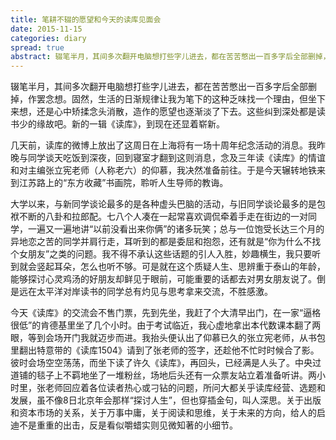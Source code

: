 ```yaml
---
title: 笔耕不辍的愿望和今天的读库见面会
date: 2015-11-15
categories: diary
spread: true
abstract: 辍笔半月，其间多次翻开电脑想打些字儿进去，都在苦苦憋出一百多字后全部删掉，作罢念想。固然，生活的日渐规律让我为笔下的这种乏味找一个理由，但坐下来想，还是心中矫揉念头消散，造作的愿望也逐渐淡了下去。这些纠到深处都是读书少的缘故吧。新的一辑《读库》，到现在还显着崭新。
---
```


辍笔半月，其间多次翻开电脑想打些字儿进去，都在苦苦憋出一百多字后全部删掉，作罢念想。固然，生活的日渐规律让我为笔下的这种乏味找一个理由，但坐下来想，还是心中矫揉念头消散，造作的愿望也逐渐淡了下去。这些纠到深处都是读书少的缘故吧。新的一辑《读库》，到现在还显着崭新。

几天前，读库的微博上放出了这周日在上海将有一场十周年纪念活动的消息。我昨晚与同学谈天吃饭到深夜，回到寝室才翻到这则消息，念及三年读《读库》的情谊和对主编张立宪老师（人称老六）的仰慕，我决然准备前往。于是今天辗转地铁来到江苏路上的“东方收藏”书画院，聆听人生导师的教诲。

大学以来，与新同学谈论最多的是各种虚头巴脑的活动，与旧同学谈论最多的是包袱不断的八卦和拉郎配。七八个人凑在一起常喜欢调侃牵着手走在街边的一对同学，一遍又一遍地讲“以前没看出来你俩”的诸多玩笑；总与一位饱受长达三个月的异地恋之苦的同学并肩行走，耳听到的都是委屈和抱怨，还有就是“你为什么不找个女朋友”之类的问题。我不得不承认这些话题的引人入胜，妙趣横生，我只要听到就会竖起耳朵，怎么也听不够。可是就在这个质疑人生、思辨重于泰山的年龄，能够探讨心灵鸡汤的好朋友却鲜见于眼前，可能重要的话都去对男女朋友说了。倒是远在太平洋对岸读书的同学总有灼见与思考拿来交流，不胜感激。

<!-- more -->

今天《读库》的交流会不售门票，先到先坐，我赶了个大清早出门，在一家“逼格很低”的肯德基里坐了几个小时。由于考试临近，我心虚地拿出本代数课本翻了两眼，等到会场开门我就迈步而进。我抬头便认出了仰慕已久的张立宪老师，从书包里翻出特意带的《读库1504》请到了张老师的签字，还趁他不忙时时候合了影。彼时会场空空荡荡，而坐下读了许久《读库》，再回头，已经满是人头了。中央过道铺的毯子上不羁地坐了一堆粉丝，场地后头还有一众票友站立着准备听讲。两小时里，张老师回应着各位读者热心或刁钻的问题，所问大都关乎读库经营、选题和发展，虽不像8日北京年会那样“探讨人生”，但也穿插金句，叫人深思。关于出版和资本市场的关系，关于万事中庸，关于阅读和思维，关于未来的方向，给人的启迪不是重重的出击，反是看似嚼蜡实则见微知著的小细节。
